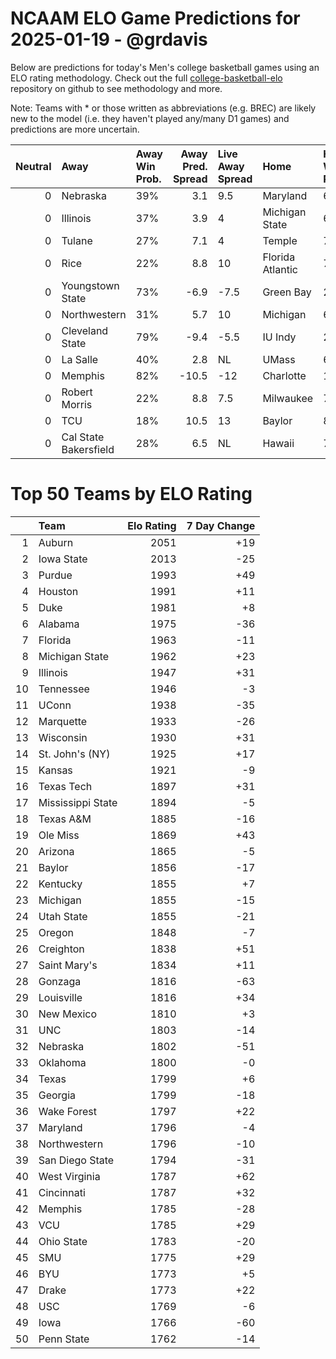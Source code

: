 # NCAAM ELO Game Predictions for 2025-01-19 - @grdavis
Below are predictions for today's Men's college basketball games using an ELO rating methodology. Check out the full [college-basketball-elo](https://github.com/grdavis/college-basketball-elo) repository on github to see methodology and more.

Note: Teams with * or those written as abbreviations (e.g. BREC) are likely new to the model (i.e. they haven't played any/many D1 games) and predictions are more uncertain.

|   Neutral | Away                  | Away Win Prob.   |   Away Pred. Spread | Live Away Spread   | Home             | Home Win Prob.   |   Home Pred. Spread |
|----------:|:----------------------|:-----------------|--------------------:|:-------------------|:-----------------|:-----------------|--------------------:|
|         0 | Nebraska              | 39%              |                 3.1 | 9.5                | Maryland         | 61%              |                -3.1 |
|         0 | Illinois              | 37%              |                 3.9 | 4                  | Michigan State   | 63%              |                -3.9 |
|         0 | Tulane                | 27%              |                 7.1 | 4                  | Temple           | 73%              |                -7.1 |
|         0 | Rice                  | 22%              |                 8.8 | 10                 | Florida Atlantic | 78%              |                -8.8 |
|         0 | Youngstown State      | 73%              |                -6.9 | -7.5               | Green Bay        | 27%              |                 6.9 |
|         0 | Northwestern          | 31%              |                 5.7 | 10                 | Michigan         | 69%              |                -5.7 |
|         0 | Cleveland State       | 79%              |                -9.4 | -5.5               | IU Indy          | 21%              |                 9.4 |
|         0 | La Salle              | 40%              |                 2.8 | NL                 | UMass            | 60%              |                -2.8 |
|         0 | Memphis               | 82%              |               -10.5 | -12                | Charlotte        | 18%              |                10.5 |
|         0 | Robert Morris         | 22%              |                 8.8 | 7.5                | Milwaukee        | 78%              |                -8.8 |
|         0 | TCU                   | 18%              |                10.5 | 13                 | Baylor           | 82%              |               -10.5 |
|         0 | Cal State Bakersfield | 28%              |                 6.5 | NL                 | Hawaii           | 72%              |                -6.5 |

# Top 50 Teams by ELO Rating
|    | Team              |   Elo Rating |   7 Day Change |
|---:|:------------------|-------------:|---------------:|
|  1 | Auburn            |         2051 |            +19 |
|  2 | Iowa State        |         2013 |            -25 |
|  3 | Purdue            |         1993 |            +49 |
|  4 | Houston           |         1991 |            +11 |
|  5 | Duke              |         1981 |             +8 |
|  6 | Alabama           |         1975 |            -36 |
|  7 | Florida           |         1963 |            -11 |
|  8 | Michigan State    |         1962 |            +23 |
|  9 | Illinois          |         1947 |            +31 |
| 10 | Tennessee         |         1946 |             -3 |
| 11 | UConn             |         1938 |            -35 |
| 12 | Marquette         |         1933 |            -26 |
| 13 | Wisconsin         |         1930 |            +31 |
| 14 | St. John's (NY)   |         1925 |            +17 |
| 15 | Kansas            |         1921 |             -9 |
| 16 | Texas Tech        |         1897 |            +31 |
| 17 | Mississippi State |         1894 |             -5 |
| 18 | Texas A&M         |         1885 |            -16 |
| 19 | Ole Miss          |         1869 |            +43 |
| 20 | Arizona           |         1865 |             -5 |
| 21 | Baylor            |         1856 |            -17 |
| 22 | Kentucky          |         1855 |             +7 |
| 23 | Michigan          |         1855 |            -15 |
| 24 | Utah State        |         1855 |            -21 |
| 25 | Oregon            |         1848 |             -7 |
| 26 | Creighton         |         1838 |            +51 |
| 27 | Saint Mary's      |         1834 |            +11 |
| 28 | Gonzaga           |         1816 |            -63 |
| 29 | Louisville        |         1816 |            +34 |
| 30 | New Mexico        |         1810 |             +3 |
| 31 | UNC               |         1803 |            -14 |
| 32 | Nebraska          |         1802 |            -51 |
| 33 | Oklahoma          |         1800 |             -0 |
| 34 | Texas             |         1799 |             +6 |
| 35 | Georgia           |         1799 |            -18 |
| 36 | Wake Forest       |         1797 |            +22 |
| 37 | Maryland          |         1796 |             -4 |
| 38 | Northwestern      |         1796 |            -10 |
| 39 | San Diego State   |         1794 |            -31 |
| 40 | West Virginia     |         1787 |            +62 |
| 41 | Cincinnati        |         1787 |            +32 |
| 42 | Memphis           |         1785 |            -28 |
| 43 | VCU               |         1785 |            +29 |
| 44 | Ohio State        |         1783 |            -20 |
| 45 | SMU               |         1775 |            +29 |
| 46 | BYU               |         1773 |             +5 |
| 47 | Drake             |         1773 |            +22 |
| 48 | USC               |         1769 |             -6 |
| 49 | Iowa              |         1766 |            -60 |
| 50 | Penn State        |         1762 |            -14 |